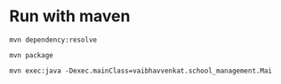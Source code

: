 # Run with maven

```
mvn dependency:resolve

mvn package

mvn exec:java -Dexec.mainClass=vaibhavvenkat.school_management.Mai
```
